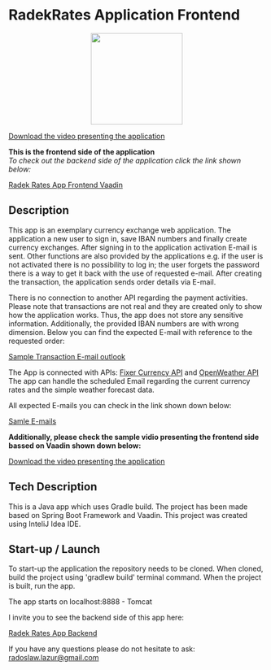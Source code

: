 # RadekRates Application Frontend</h1>

<p align="center">
  <img width="180" height="180" src="https://zapodaj.net/images/b3c5b34fde616.jpg">
</p> 

[Download the video presenting the application](https://drive.google.com/file/d/1BYT20JfRvlgHwPI5srQfXUWT55aEl93I/view) 

**This is the frontend side of the application**  
*To check out the backend side of the application click the link shown below:*  

[Radek Rates App Frontend Vaadin](https://github.com/radoslaw-lazur/radekRatesBack)  
  
## Description

This app is an exemplary currency exchange web application. 
The application a new user to sign in, save IBAN numbers and finally create currency exchanges.
After signing in to the application activation E-mail is sent.
Other functions are also provided by the applications e.g. 
if the user is not activated there is no possibility to log in; 
the user forgets the password there is a way to get it back with the use of requested e-mail.
After creating the transaction, the application sends order details via E-mail.

There is no connection to another API regarding the payment activities.
Please note that transactions are not real and they are created only to show how the application works. 
Thus, the app does not store any sensitive information.
Additionally, the provided IBAN numbers are with wrong dimension. 
Below you can find the expected E-mail with reference to the requested order:  

[Sample Transaction E-mail outlook](https://zapodaj.net/images/4cd9d4dc3351a.png)  

The App is connected with APIs: [Fixer Currency API](https://fixer.io/) and [OpenWeather API](https://openweathermap.org/)  
The app can handle the scheduled Email regarding the current currency rates and the simple weather forecast data. 

All expected E-mails you can check in the link shown down below:  

[Samle E-mails](https://drive.google.com/drive/folders/1sqPugOzT309ssavN9kkeoHJs7UUYCZeu?usp=sharing)

**Additionally, please check the sample vidio presenting the frontend side bassed on Vaadin shown down below:**

[Download the video presenting the application](https://drive.google.com/file/d/1BYT20JfRvlgHwPI5srQfXUWT55aEl93I/view)

## Tech Description

This is a Java app which uses Gradle build. The project has been made based on Spring Boot Framework and Vaadin. 
This project was created using InteliJ Idea IDE.

## Start-up / Launch

To start-up the application the repository needs to be cloned. When cloned, build the project using 'gradlew build' terminal command. 
When the project is built, run the app.

The app starts on localhost:8888 - Tomcat 

I invite you to see the backend side of this app here: 

[Radek Rates App Backend](https://github.com/radoslaw-lazur/radekRatesBack)  

If you have any questions please do not hesitate to ask: radoslaw.lazur@gmail.com
